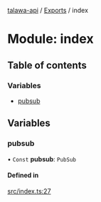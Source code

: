 [talawa-api](../README.md) / [Exports](../modules.md) / index

# Module: index

## Table of contents

### Variables

- [pubsub](index.md#pubsub)

## Variables

### pubsub

• `Const` **pubsub**: `PubSub`

#### Defined in

[src/index.ts:27](https://github.com/PalisadoesFoundation/talawa-api/blob/9fa6a1c/src/index.ts#L27)
